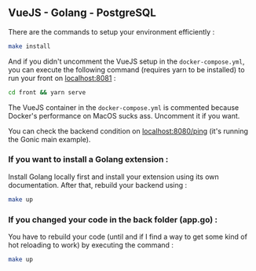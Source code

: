 ## VueJS - Golang - PostgreSQL

There are the commands to setup your environment efficiently :

```bash
make install
```
And if you didn't uncomment the VueJS setup in the `docker-compose.yml`, you can execute the following command (requires yarn to be installed) to run your front on [localhost:8081](http://localhost:8081) : 

```bash
cd front && yarn serve
```

The VueJS container in the `docker-compose.yml` is commented because Docker's performance on MacOS sucks ass. Uncomment it if you want.

You can check the backend condition on [localhost:8080/ping](http://localhost:8080/ping) (it's running the Gonic main example).
 

### If you want to install a Golang extension : 

Install Golang locally first and install your extension using its own documentation.
After that, rebuild your backend using :

```bash
make up
```

### If you changed your code in the back folder (app.go) :

You have to rebuild your code (until and if I find a way to get some kind of hot reloading to work) by executing the command : 

```bash
make up
```